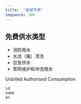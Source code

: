 ```yaml
---
title:  "数据字典"
sequence: 108
---
```


## 免费供水类型

- 消防用水
- 水池（箱）清洗
- 应急供水
- 管网维护和冲洗用水

Unbilled Authorised Consumption

```text
id
name
en
```


